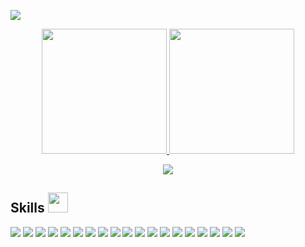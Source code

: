 ![](https://komarev.com/ghpvc/?username=FateNinja&color=dc143c)
<p align="center">
  <a href="https://github.com/FateNinja">
    <img height="200px" src="https://github-readme-stats.vercel.app/api/top-langs/?username=FateNinja&langs_count=8&layout=compact&theme=dark" />
  </a>

  <a href="https://github.com/FateNinja">
    <img height="200px" src="https://github-readme-stats.vercel.app/api?username=FateNinja&show_icons=true&theme=dark" />
  </a>
</p>


<p align="center">
  <a href="https://github.com/FateNinja">
    <img align="center" src="https://github-profile-trophy.vercel.app/?username=FateNinja&theme=onedark&row=1&&column=7" />
  </a>  
</p>
 
<!--
![GitHub Activity Graph](https://activity-graph.herokuapp.com/graph?username=FateNinja&bg_color=000000&color=00ffff&line=00ffff&point=ffffff&area=true&hide_border=true) 
-->
<h2> Skills <img src = "https://media2.giphy.com/media/QssGEmpkyEOhBCb7e1/giphy.gif?cid=ecf05e47a0n3gi1bfqntqmob8g9aid1oyj2wr3ds3mg700bl&rid=giphy.gif" width="32"> </h2>
<div align="left">
  <img src="https://img.shields.io/badge/JavaScript-F7DF1E?style=for-the-badge&logo=javascript&logoColor=white">
  <img src="https://img.shields.io/badge/TypeScript-007ACC?style=for-the-badge&logo=typescript&logoColor=white">
  <img src="https://img.shields.io/badge/dotNet-9E9E9E?style=for-the-badge&logo=dotnet&logoColor=black">
  <img src="https://img.shields.io/badge/Next-CC342D?style=for-the-badge&logo=next&logoColor=white">
  <img src="https://img.shields.io/badge/Nest-430098?style=for-the-badge&logo=nest&logoColor=white">
  <img src="https://img.shields.io/badge/React-20232A?style=for-the-badge&logo=react&logoColor=61DAFB">
  <img src="https://img.shields.io/badge/Node.js-339933?style=for-the-badge&logo=nodedotjs&logoColor=white">
  <img src="https://img.shields.io/badge/Express.js-000000?style=for-the-badge&logo=express&logoColor=white">
  <img src="https://img.shields.io/badge/Golang-C21325?style=for-the-badge&logo=go&logoColor=white">
  <img src="https://img.shields.io/badge/HTML5-E34F26?style=for-the-badge&logo=html5&logoColor=white">
  <img src="https://img.shields.io/badge/CSS3-1572B6?style=for-the-badge&logo=css3&logoColor=white">
  <img src="https://img.shields.io/badge/PostgreSQL-316192?style=for-the-badge&logo=postgresql&logoColor=white">
  <img src="https://img.shields.io/badge/MongoDB-4EA94B?style=for-the-badge&logo=mongodb&logoColor=white">
  <img src="https://img.shields.io/badge/Docker-2CA5E0?style=for-the-badge&logo=docker&logoColor=white">
  <img src="https://img.shields.io/badge/kubernetes-326ce5.svg?&style=for-the-badge&logo=kubernetes&logoColor=white">
  <img src="https://img.shields.io/badge/Git-F05032?style=for-the-badge&logo=git&logoColor=white">
  <img src="https://img.shields.io/badge/Ionic-20232A?style=for-the-badge&logo=ionic&logoColor=white">
  <img src="https://img.shields.io/badge/Flutter-007ACC?style=for-the-badge&logo=flutter&logoColor=white">
  <img src="https://img.shields.io/badge/Python-339933?style=for-the-badge&logo=python&logoColor=white">
<div/>
